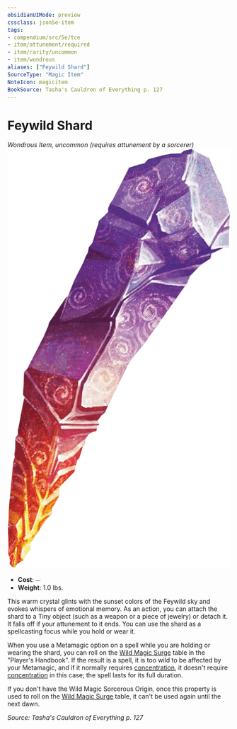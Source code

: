 ```yaml
---
obsidianUIMode: preview
cssclass: json5e-item
tags:
- compendium/src/5e/tce
- item/attunement/required
- item/rarity/uncommon
- item/wondrous
aliases: ["Feywild Shard"]
SourceType: "Magic Item"
NoteIcon: magicitem
BookSource: Tasha's Cauldron of Everything p. 127
---
```

# Feywild Shard
*Wondrous Item, uncommon (requires attunement by a sorcerer)*  
![](https://raw.githubusercontent.com/5etools-mirror-2/5etools-img/main/items/TCE/Feywild%20Shard.webp#right)  

- **Cost**: ⏤
- **Weight**: 1.0 lbs.

This warm crystal glints with the sunset colors of the Feywild sky and evokes whispers of emotional memory. As an action, you can attach the shard to a Tiny object (such as a weapon or a piece of jewelry) or detach it. It falls off if your attunement to it ends. You can use the shard as a spellcasting focus while you hold or wear it.

When you use a Metamagic option on a spell while you are holding or wearing the shard, you can roll on the [Wild Magic Surge](/3-Mechanics/CLI/tables/wild-magic-surge.md) table in the "Player's Handbook". If the result is a spell, it is too wild to be affected by your Metamagic, and if it normally requires [concentration](/3-Mechanics/CLI/rules/conditions.md#concentration), it doesn't require [concentration](/3-Mechanics/CLI/rules/conditions.md#concentration) in this case; the spell lasts for its full duration.

If you don't have the Wild Magic Sorcerous Origin, once this property is used to roll on the [Wild Magic Surge](/3-Mechanics/CLI/tables/wild-magic-surge.md) table, it can't be used again until the next dawn.

*Source: Tasha's Cauldron of Everything p. 127*